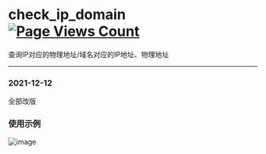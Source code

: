 # check_ip_domain [![Page Views Count](https://badges.toozhao.com/badges/01F8SXYE5TPAPFKSYDQDZ2HVAS/green.svg)](https://badges.toozhao.com/stats/01F8SXYE5TPAPFKSYDQDZ2HVAS "Get your own page views count badge on badges.toozhao.com")
查询IP对应的物理地址/域名对应的IP地址、物理地址

---
### 2021-12-12
全部改版


### 使用示例
![image](https://user-images.githubusercontent.com/39295496/145714070-45107ec0-4e7b-4356-ba20-e7544e6b351e.png)
